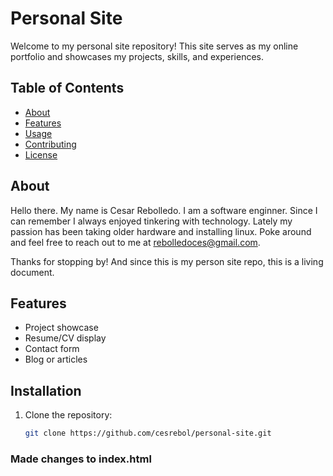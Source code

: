 # Personal Site

Welcome to my personal site repository! This site serves as my online portfolio and showcases my projects, skills, and experiences.

## Table of Contents

- [About](#about)
- [Features](#features)
- [Usage](#usage)
- [Contributing](#contributing)
- [License](#license)

## About

Hello there. My name is Cesar Rebolledo. I am a software enginner. Since I can remember I always enjoyed tinkering with technology. Lately my passion has been taking older hardware and installing linux. Poke around and feel free to reach out to me at rebolledoces@gmail.com.

Thanks for stopping by! And since this is my person site repo, this is a living document. 


## Features

- Project showcase
- Resume/CV display
- Contact form
- Blog or articles

## Installation

1. Clone the repository:
   ```bash
   git clone https://github.com/cesrebol/personal-site.git

### Made changes to index.html 
